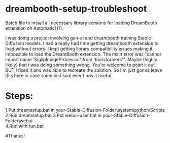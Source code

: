 # dreambooth-setup-troubleshoot
Batch file to install all necessary library versions for loading DreamBooth extension on Automatic1111.

I was doing a project involving gen-ai and dreambooth training Stable-Diffusion models. I had a really had time getting dreambooth extension to load without errors. I kept getting library compatibility issues making it impossible to load the DreamBooth extension. The main error was "cannot import name 'SiglipImageProcessor' from 'transformers'". Maybe (highly likely) that i was doing something wrong. You're welcome to point it out. BUT I fixed it and was able to recreate the solution. So I'm just gonna leave this here in case some lost soul ever finds it useful.

# Steps:

1.Put dreamsetup.bat in your-Stable-Diffusion-Folder\system\python\Scripts\
2.Run dreamsetup.bat
3.Put webui-user.bat in your-Stable-Diffusion-Folder\webui\
4.Run with run.bat

#Thanks!
